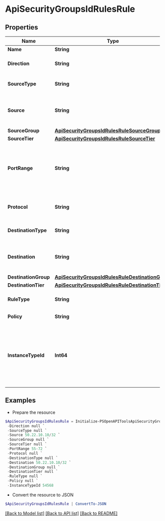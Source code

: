 # ApiSecurityGroupsIdRulesRule
## Properties

Name | Type | Description | Notes
------------ | ------------- | ------------- | -------------
**Name** | **String** | A name for the rule | [optional] 
**Direction** | **String** | Either &#x60;ingress&#x60; or &#x60;egress&#x60; | [optional] [default to "ingress"]
**SourceType** | **String** | Either &#x60;cidr&#x60;, &#x60;group&#x60;, &#x60;tier&#x60;, &#x60;all&#x60; | [optional] [default to "cidr"]
**Source** | **String** | CIDR representing the source IP(s) which should receive access. Required for &#x60;sourceType&#x60;&#x3D;cidr | [optional] 
**SourceGroup** | [**ApiSecurityGroupsIdRulesRuleSourceGroup**](ApiSecurityGroupsIdRulesRuleSourceGroup.md) |  | [optional] 
**SourceTier** | [**ApiSecurityGroupsIdRulesRuleSourceTier**](ApiSecurityGroupsIdRulesRuleSourceTier.md) |  | [optional] 
**PortRange** | **String** | Either a single value (i.e. 55) or a port range (i.e. 1-65535) for which to open access to the source. Required if customRule is true, otherwise, ignored.  | [optional] 
**Protocol** | **String** | Either tcp, udp, icmp. Required if customRule is true, otherwise, ignored. | 
**DestinationType** | **String** | Either cidr, group, tier, instance. | [optional] [default to "cidr"]
**Destination** | **String** | CIDR representing the destination IP(s) which should receive access. Required for &#x60;destinationType&#x60;&#x3D;cidr. | [optional] 
**DestinationGroup** | [**ApiSecurityGroupsIdRulesRuleDestinationGroup**](ApiSecurityGroupsIdRulesRuleDestinationGroup.md) |  | [optional] 
**DestinationTier** | [**ApiSecurityGroupsIdRulesRuleDestinationTier**](ApiSecurityGroupsIdRulesRuleDestinationTier.md) |  | [optional] 
**RuleType** | **String** | Either &#x60;customRule&#x60; or an &#x60;instance type&#x60; code. | [default to "customRule"]
**Policy** | **String** | Either &#x60;accept&#x60; or &#x60;deny&#x60;. | [optional] 
**InstanceTypeId** | **Int64** | The id of an Instance Type. If specified, the source CIDR will have access to all ports exposed by the particular instance in the cloud, app, or instance. Required if customRule is false, otherwise ignored.  | [optional] 

## Examples

- Prepare the resource
```powershell
$ApiSecurityGroupsIdRulesRule = Initialize-PSOpenAPIToolsApiSecurityGroupsIdRulesRule  -Name null `
 -Direction null `
 -SourceType null `
 -Source 50.22.10.10/32 `
 -SourceGroup null `
 -SourceTier null `
 -PortRange 55-72 `
 -Protocol null `
 -DestinationType null `
 -Destination 50.22.10.10/32 `
 -DestinationGroup null `
 -DestinationTier null `
 -RuleType null `
 -Policy null `
 -InstanceTypeId 54568
```

- Convert the resource to JSON
```powershell
$ApiSecurityGroupsIdRulesRule | ConvertTo-JSON
```

[[Back to Model list]](../README.md#documentation-for-models) [[Back to API list]](../README.md#documentation-for-api-endpoints) [[Back to README]](../README.md)

